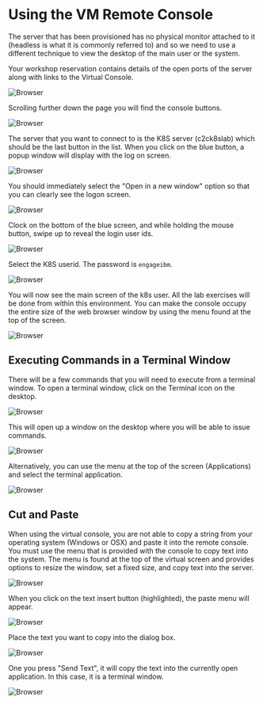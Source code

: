 # Using the VM Remote Console

The server that has been provisioned has no physical monitor attached to it (headless is what it is commonly referred to) and so we need to use a different technique to view the desktop of the main user or the system.

Your workshop reservation contains details of the open ports of the server along with links to the Virtual Console.

![Browser](wxd-images/workshop-reservation.png)

Scrolling further down the page you will find the console buttons.

![Browser](wxd-images/console-buttons.png)

The server that you want to connect to is the K8S server (c2ck8slab) which should be the last button in the list. When you click on the blue button, a popup window will display with the log on screen.

![Browser](wxd-images/console-open-1.png)

You should immediately select the "Open in a new window" option so that you can clearly see the logon screen.

![Browser](wxd-images/console-open-2.png)

Clock on the bottom of the blue screen, and while holding the mouse button, swipe up to reveal the login user ids.

![Browser](wxd-images/console-open-3.png)

Select the K8S userid. The password is `engageibm`. 

![Browser](wxd-images/console-open-4.png)

You will now see the main screen of the k8s user. All the lab exercises will be done from within this environment. You can make the console occupy the entire size of the web browser window by using the menu found at the top of the screen. 

![Browser](wxd-images/console-fit.png)


## Executing Commands in a Terminal Window

There will be a few commands that you will need to execute from a terminal window. To open a terminal window, click on the Terminal icon on the desktop.

![Browser](wxd-images/vmware-terminal-desktop.png)

This will open up a window on the desktop where you will be able to issue commands.

![Browser](wxd-images/vmware-terminal-window.png)

Alternatively, you can use the menu at the top of the screen (Applications) and select the terminal application. 

![Browser](wxd-images/vmware-terminal-menu.png)

## Cut and Paste

When using the virtual console, you are not able to copy a string from your operating system (Windows or OSX) and paste it into the remote console. You must use the menu that is provided with the console to copy text into the system. The menu is found at the top of the virtual screen and provides options to resize the window, set a fixed size, and copy text into the server.

![Browser](wxd-images/console-paste.png)

When you click on the text insert button (highlighted), the paste menu will appear.

![Browser](wxd-images/cut-and-paste-box.png)

Place the text you want to copy into the dialog box.

![Browser](wxd-images/cut-and-paste-example.png)

One you press "Send Text", it will copy the text into the currently open application. In this case, it is a terminal window.

![Browser](wxd-images/cut-and-paste-done.png)